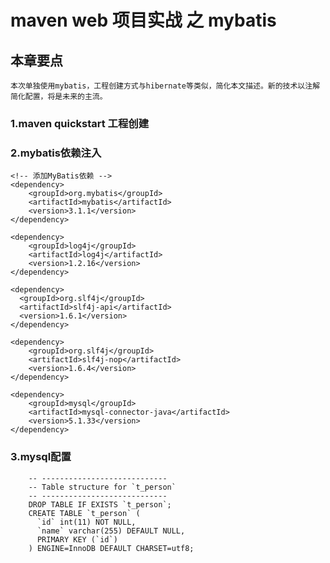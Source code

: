 # maven web 项目实战 之 mybatis
## 本章要点
	本次单独使用mybatis，工程创建方式与hibernate等类似，简化本文描述。新的技术以注解简化配置，将是未来的主流。
	
### 1.maven quickstart 工程创建
### 2.mybatis依赖注入
    <!-- 添加MyBatis依赖 -->  
    <dependency>  
        <groupId>org.mybatis</groupId>  
        <artifactId>mybatis</artifactId>  
        <version>3.1.1</version>  
    </dependency>  
      
    <dependency>  
        <groupId>log4j</groupId>  
        <artifactId>log4j</artifactId>  
        <version>1.2.16</version>  
    </dependency>  
      
    <dependency>  
      <groupId>org.slf4j</groupId>  
      <artifactId>slf4j-api</artifactId>  
      <version>1.6.1</version>  
    </dependency>  
      
    <dependency>  
        <groupId>org.slf4j</groupId>  
        <artifactId>slf4j-nop</artifactId>  
        <version>1.6.4</version>  
    </dependency>  
    
    <dependency>
    	<groupId>mysql</groupId>
    	<artifactId>mysql-connector-java</artifactId>
    	<version>5.1.33</version>
    </dependency>
    
    
### 3.mysql配置
		-- ----------------------------
		-- Table structure for `t_person`
		-- ----------------------------
		DROP TABLE IF EXISTS `t_person`;
		CREATE TABLE `t_person` (
		  `id` int(11) NOT NULL,
		  `name` varchar(255) DEFAULT NULL,
		  PRIMARY KEY (`id`)
		) ENGINE=InnoDB DEFAULT CHARSET=utf8;
			
